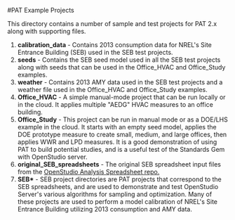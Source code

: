#PAT Example Projects

This directory contains a number of sample and test projects for PAT 2.x along with supporting files.

1. __calibration_data__ - Contains 2013 consumption data for NREL's Site Entrance Building (SEB) used in the SEB test projects.
2. __seeds__ - Contains the SEB seed model used in all the SEB test projects along with seeds that can be used in the Office_HVAC and Office_Study examples.
3. __weather__ - Contains 2013 AMY data used in the SEB test projects and a weather file used in the Office_HVAC and Office_Study examples.
4. __Office_HVAC__ - A simple manual-mode project that can be run locally or in the cloud.  It applies multiple "AEDG" HVAC measures to an office building.
5. __Office_Study__ - This project can be run in manual mode or as a DOE/LHS example in the cloud.  It starts with an empty seed model, applies the DOE prototype measure to create small, medium, and large offices, then applies WWR and LPD measures.  It is a good demonstration of using PAT to build potential studies, and is a useful test of the Standards Gem with OpenStudio server.
6. __original_SEB_spreadsheets__ - The original SEB spreadsheet input files from the [OpenStudio Analysis Spreadsheet repo.](https://github.com/NREL/OpenStudio-analysis-spreadsheet)
7. __SEB*__ - SEB project directories are PAT projects that correspond to the SEB spreadsheets, and are used to demonstrate and test OpenStudio Server's various algorithms for sampling and optimization.  Many of these projects are used to perform a model calibration of NREL's Site Entrance Building utilizing 2013 consumption and AMY data.
